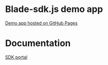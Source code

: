 # Blade-sdk.js demo app

[Demo app hosted on GitHub Pages](https://blade-labs.github.io/blade-sdk-web-demo/)

# Documentation

[SDK portal](https://docs.bladelabs.io/docs)

